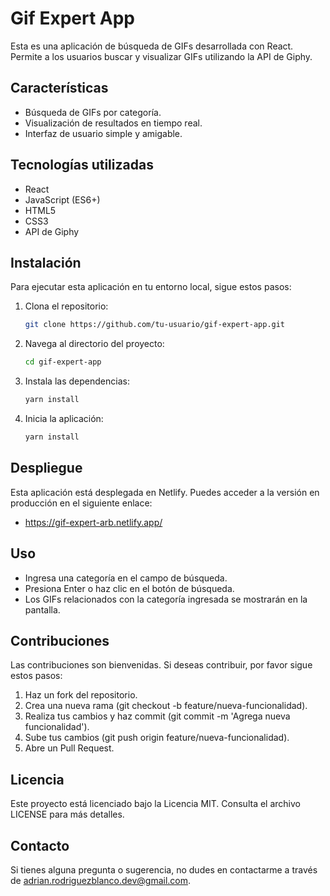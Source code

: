 # Gif Expert App

Esta es una aplicación de búsqueda de GIFs desarrollada con React. Permite a los usuarios buscar y visualizar GIFs utilizando la API de Giphy.

## Características

- Búsqueda de GIFs por categoría.
- Visualización de resultados en tiempo real.
- Interfaz de usuario simple y amigable.

## Tecnologías utilizadas

- React
- JavaScript (ES6+)
- HTML5
- CSS3
- API de Giphy

## Instalación

Para ejecutar esta aplicación en tu entorno local, sigue estos pasos:

1. Clona el repositorio:

    ```bash
    git clone https://github.com/tu-usuario/gif-expert-app.git

2. Navega al directorio del proyecto:

    ```bash
    cd gif-expert-app

3. Instala las dependencias:  
    ```bash  
    yarn install

4. Inicia la aplicación:
    ```bash  
    yarn install

## Despliegue

Esta aplicación está desplegada en Netlify. Puedes acceder a la versión en producción en el siguiente enlace:
-  https://gif-expert-arb.netlify.app/

## Uso
- Ingresa una categoría en el campo de búsqueda.
- Presiona Enter o haz clic en el botón de búsqueda.
- Los GIFs relacionados con la categoría ingresada se mostrarán en la pantalla.

## Contribuciones
Las contribuciones son bienvenidas. Si deseas contribuir, por favor sigue estos pasos:

1. Haz un fork del repositorio.
2. Crea una nueva rama (git checkout -b feature/nueva-funcionalidad).
3. Realiza tus cambios y haz commit (git commit -m 'Agrega nueva funcionalidad').
4. Sube tus cambios (git push origin feature/nueva-funcionalidad).
5. Abre un Pull Request.

## Licencia
Este proyecto está licenciado bajo la Licencia MIT. Consulta el archivo LICENSE para más detalles.

## Contacto
Si tienes alguna pregunta o sugerencia, no dudes en contactarme a través de adrian.rodriguezblanco.dev@gmail.com.  